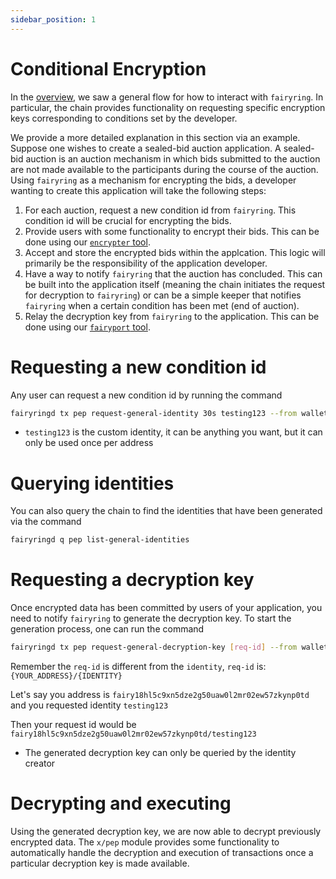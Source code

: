 ```yaml
---
sidebar_position: 1
---
```


# Conditional Encryption

In the [overview](/docs/basics/overview.md), we saw a general flow for how to interact with `fairyring`.
In particular, the chain provides functionality on requesting specific encryption keys corresponding to conditions set by the developer.

We provide a more detailed explanation in this section via an example.
Suppose one wishes to create a sealed-bid auction application.
A sealed-bid auction is an auction mechanism in which bids submitted to the auction are not made available to the participants during the course of the auction.
Using `fairyring` as a mechanism for encrypting the bids, a developer wanting to create this application will take the following steps:

1. For each auction, request a new condition id from `fairyring`. This condition id will be crucial for encrypting the bids.
2. Provide users with some functionality to encrypt their bids. This can be done using our [`encrypter` tool](/docs/advanced/encrypt_tx.md).
3. Accept and store the encrypted bids within the applcation. This logic will primarily be the responsibility of the application developer.
4. Have a way to notify `fairyring` that the auction has concluded. This can be built into the application itself (meaning the chain initiates the request for decryption to `fairyring`) or can be a simple keeper that notifies `fairyring` when a certain condition has been met (end of auction).
5. Relay the decryption key from `fairyring` to the application. This can be done using our [`fairyport` tool](/docs/advanced/fairyport.md).

# Requesting a new condition id

Any user can request a new condition id by running the command

```bash
fairyringd tx pep request-general-identity 30s testing123 --from wallet1 --chain-id fairyring_devnet --home ./devnet_data/fairyring_devnet --keyring-backend test --gas-prices 1ufairy -y 2>&1
```
- `testing123` is the custom identity, it can be anything you want, but it can only be used once per address

# Querying identities

You can also query the chain to find the identities that have been generated via the command

```bash
fairyringd q pep list-general-identities
```

# Requesting a decryption key

Once encrypted data has been committed by users of your application, you need to notify `fairyring` to generate the decryption key.
To start the generation process, one can run the command

```bash
fairyringd tx pep request-general-decryption-key [req-id] --from wallet1 --chain-id fairyring_devnet --home ./devnet_data/fairyring_devnet --keyring-backend test --gas-prices 1ufairy -y 2>&1
```

Remember the `req-id` is different from the `identity`, `req-id` is: `{YOUR_ADDRESS}/{IDENTITY}`

Let's say you address is `fairy18hl5c9xn5dze2g50uaw0l2mr02ew57zkynp0td` and you requested identity `testing123`

Then your request id would be `fairy18hl5c9xn5dze2g50uaw0l2mr02ew57zkynp0td/testing123`

- The generated decryption key can only be queried by the identity creator

# Decrypting and executing

Using the generated decryption key, we are now able to decrypt previously encrypted data.
The `x/pep` module provides some functionality to automatically handle the decryption and execution of transactions once a particular decryption key is made available.
